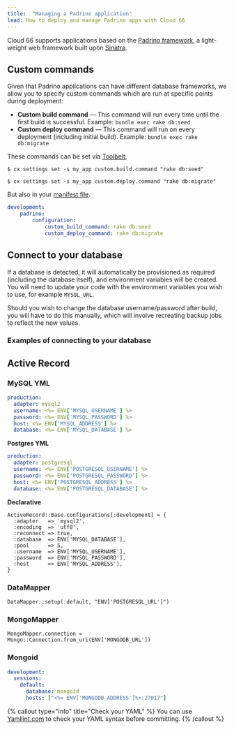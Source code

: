 ```yaml
---
title:  "Managing a Padrino application"
lead: How to deploy and manage Padrino apps with Cloud 66
---
```


Cloud 66 supports applications based on the [Padrino framework](https://www.padrinorb.com/), a light-weight web framework built upon [Sinatra](/docs/build-and-config/sinatra-stacks).

## Custom commands

Given that Padrino applications can have different database frameworks, we allow you to specify custom commands which are run at specific points during deployment:

  - **Custom build command** &mdash; This command will run every time until the first build is successful. Example: `bundle exec rake db:seed`
  - **Custom deploy command** &mdash; This command will run on every deployment (including initial build). Example: `bundle exec rake db:migrate`
    
These commands can be set via [Toolbelt](/docs/toolbelt/toolbelt#settings-set),

```shell
$ cx settings set -s my_app custom.build.command "rake db:seed"

$ cx settings set -s my_app custom.deploy.command "rake db:migrate"
```

But also in your [manifest file](/docs/manifest/building-a-manifest-file#manifest-tutorial).

```yaml
development:
    padrino:
        configuration:
            custom_build_command: rake db:seed
            custom_deploy_command: rake db:migrate
```

## Connect to your database
If a database is detected, it will automatically be provisioned as required (including the database itself), and environment variables will be created. You will need to update your code with the environment variables you wish to use, for example `MYSQL_URL`.

Should you wish to change the database username/password after build, you will have to do this manually, which will involve recreating backup jobs to reflect the new values.

### Examples of connecting to your database

## Active Record

### MySQL YML

```yaml
production:
  adapter: mysql2
  username: <%= ENV['MYSQL_USERNAME'] %>
  password: <%= ENV['MYSQL_PASSWORD'] %>
  host: <%= ENV['MYSQL_ADDRESS'] %>
  database: <%= ENV['MYSQL_DATABASE'] %>
```

**Postgres YML**

```yaml
production:
  adapter: postgresql
  username: <%= ENV['POSTGRESQL_USERNAME'] %>
  password: <%= ENV['POSTGRESQL_PASSWORD'] %>
  host: <%= ENV['POSTGRESQL_ADDRESS'] %>
  database: <%= ENV['POSTGRESQL_DATABASE'] %>
```

**Declarative**

```shell
ActiveRecord::Base.configurations[:development] = {
  :adapter   => 'mysql2',
  :encoding  => 'utf8',
  :reconnect => true,
  :database  => ENV['MYSQL_DATABASE'],
  :pool      => 5,
  :username  => ENV['MYSQL_USERNAME'],
  :password  => ENV['MYSQL_PASSWORD'],
  :host      => ENV['MYSQL_ADDRESS'],
}
```

### DataMapper
```shell
DataMapper::setup(:default, "ENV['POSTGRESQL_URL']")
```

### MongoMapper
```shell
MongoMapper.connection = Mongo::Connection.from_uri(ENV['MONGODB_URL'])
```

### Mongoid
```yaml
development:
  sessions:
    default:
      database: mongoid
      hosts: ["<%= ENV['MONGODB_ADDRESS']%>:27017"]
```

{% callout type="info" title="Check your YAML" %}
You can use [Yamllint.com](https://codebeautify.org/yaml-validator) to check your YAML syntax before committing.
{% /callout %}
